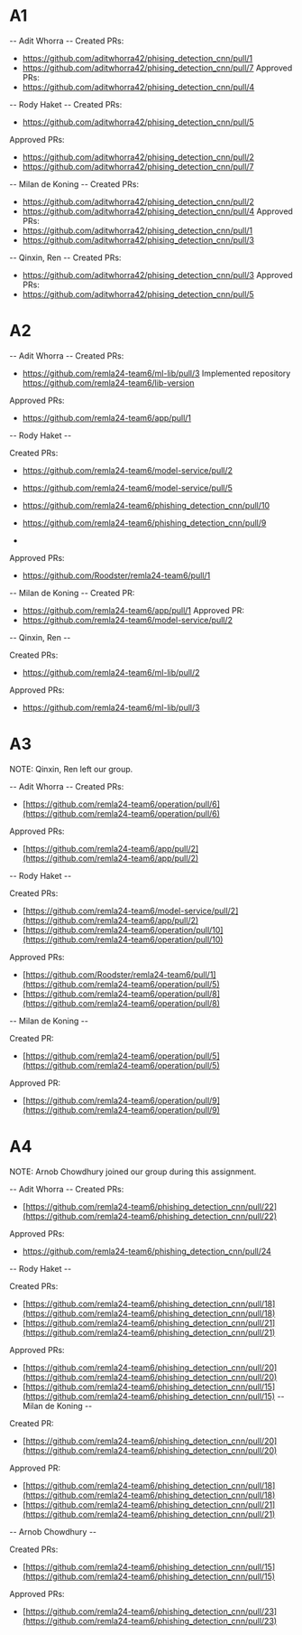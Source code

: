 # A1

-- Adit Whorra -- 
Created PRs:
- https://github.com/aditwhorra42/phising_detection_cnn/pull/1
- https://github.com/aditwhorra42/phising_detection_cnn/pull/7
Approved PRs:
- https://github.com/aditwhorra42/phising_detection_cnn/pull/4


-- Rody Haket --
Created PRs: 
- https://github.com/aditwhorra42/phising_detection_cnn/pull/5

Approved PRs:
- https://github.com/aditwhorra42/phising_detection_cnn/pull/2
- https://github.com/aditwhorra42/phising_detection_cnn/pull/7

-- Milan de Koning --
Created PRs:
- https://github.com/aditwhorra42/phising_detection_cnn/pull/2
- https://github.com/aditwhorra42/phising_detection_cnn/pull/4
Approved PRs:
- https://github.com/aditwhorra42/phising_detection_cnn/pull/1
- https://github.com/aditwhorra42/phising_detection_cnn/pull/3

-- Qinxin, Ren -- 
Created PRs:
- https://github.com/aditwhorra42/phising_detection_cnn/pull/3
Approved PRs:
- https://github.com/aditwhorra42/phising_detection_cnn/pull/5


# A2
-- Adit Whorra -- 
Created PRs:
- https://github.com/remla24-team6/ml-lib/pull/3
Implemented repository https://github.com/remla24-team6/lib-version
  
Approved PRs:
- https://github.com/remla24-team6/app/pull/1

-- Rody Haket --

Created PRs:
- https://github.com/remla24-team6/model-service/pull/2
- https://github.com/remla24-team6/model-service/pull/5
- https://github.com/remla24-team6/phishing_detection_cnn/pull/10
- https://github.com/remla24-team6/phishing_detection_cnn/pull/9

- 
Approved PRs:
- https://github.com/Roodster/remla24-team6/pull/1

-- Milan de Koning --
Created PR:
- https://github.com/remla24-team6/app/pull/1
Approved PR:
- https://github.com/remla24-team6/model-service/pull/2

-- Qinxin, Ren -- 

Created PRs:
- https://github.com/remla24-team6/ml-lib/pull/2

Approved PRs:
- https://github.com/remla24-team6/ml-lib/pull/3


# A3

NOTE: Qinxin, Ren left our group.

-- Adit Whorra -- 
Created PRs:
- [https://github.com/remla24-team6/operation/pull/6](https://github.com/remla24-team6/operation/pull/6)


Approved PRs:
- [https://github.com/remla24-team6/app/pull/2](https://github.com/remla24-team6/app/pull/2)


-- Rody Haket --

Created PRs:
- [https://github.com/remla24-team6/model-service/pull/2](https://github.com/remla24-team6/app/pull/2)
- [https://github.com/remla24-team6/operation/pull/10](https://github.com/remla24-team6/operation/pull/10)

Approved PRs:
- [https://github.com/Roodster/remla24-team6/pull/1](https://github.com/remla24-team6/operation/pull/5)
- [https://github.com/remla24-team6/operation/pull/8](https://github.com/remla24-team6/operation/pull/8)

-- Milan de Koning --

Created PR:
- [https://github.com/remla24-team6/operation/pull/5](https://github.com/remla24-team6/operation/pull/5)

  
Approved PR:
- [https://github.com/remla24-team6/operation/pull/9](https://github.com/remla24-team6/operation/pull/9)




# A4 

NOTE: Arnob Chowdhury joined our group during this assignment.

-- Adit Whorra -- 
Created PRs:
- [https://github.com/remla24-team6/phishing_detection_cnn/pull/22](https://github.com/remla24-team6/phishing_detection_cnn/pull/22)


Approved PRs:
- https://github.com/remla24-team6/phishing_detection_cnn/pull/24

-- Rody Haket --

Created PRs:
- [https://github.com/remla24-team6/phishing_detection_cnn/pull/18](https://github.com/remla24-team6/phishing_detection_cnn/pull/18)
- [https://github.com/remla24-team6/phishing_detection_cnn/pull/21](https://github.com/remla24-team6/phishing_detection_cnn/pull/21)

Approved PRs:
- [https://github.com/remla24-team6/phishing_detection_cnn/pull/20](https://github.com/remla24-team6/phishing_detection_cnn/pull/20)
- [https://github.com/remla24-team6/phishing_detection_cnn/pull/15](https://github.com/remla24-team6/phishing_detection_cnn/pull/15)
-- Milan de Koning --

Created PR:
- [https://github.com/remla24-team6/phishing_detection_cnn/pull/20](https://github.com/remla24-team6/phishing_detection_cnn/pull/20)
  
Approved PR:
- [https://github.com/remla24-team6/phishing_detection_cnn/pull/18](https://github.com/remla24-team6/phishing_detection_cnn/pull/18)
- [https://github.com/remla24-team6/phishing_detection_cnn/pull/21](https://github.com/remla24-team6/phishing_detection_cnn/pull/21)

-- Arnob Chowdhury  --

Created PRs:
- [https://github.com/remla24-team6/phishing_detection_cnn/pull/15](https://github.com/remla24-team6/phishing_detection_cnn/pull/15)

Approved PRs:
- [https://github.com/remla24-team6/phishing_detection_cnn/pull/23](https://github.com/remla24-team6/phishing_detection_cnn/pull/23)
